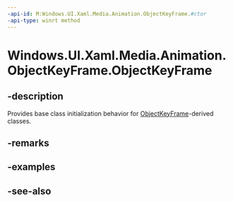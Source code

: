 ```yaml
---
-api-id: M:Windows.UI.Xaml.Media.Animation.ObjectKeyFrame.#ctor
-api-type: winrt method
---
```


<!-- Method syntax
protected ObjectKeyFrame()
-->

# Windows.UI.Xaml.Media.Animation.ObjectKeyFrame.ObjectKeyFrame

## -description
Provides base class initialization behavior for [ObjectKeyFrame](objectkeyframe.md)-derived classes.


## -remarks

## -examples

## -see-also
